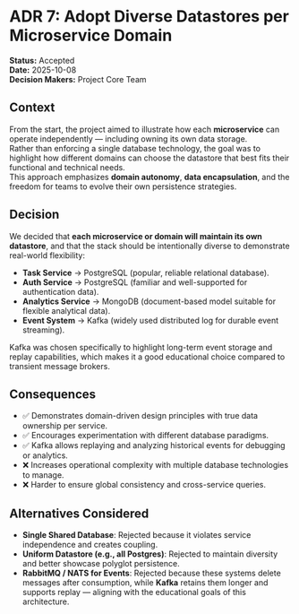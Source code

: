 # ADR 7: Adopt Diverse Datastores per Microservice Domain

**Status:** Accepted  
**Date:** 2025-10-08  
**Decision Makers:** Project Core Team

## Context
From the start, the project aimed to illustrate how each **microservice** can operate independently — including owning its own data storage.  
Rather than enforcing a single database technology, the goal was to highlight how different domains can choose the datastore that best fits their functional and technical needs.  
This approach emphasizes **domain autonomy**, **data encapsulation**, and the freedom for teams to evolve their own persistence strategies.

## Decision
We decided that **each microservice or domain will maintain its own datastore**, and that the stack should be intentionally diverse to demonstrate real-world flexibility:  
- **Task Service** → PostgreSQL (popular, reliable relational database).  
- **Auth Service** → PostgreSQL (familiar and well-supported for authentication data).  
- **Analytics Service** → MongoDB (document-based model suitable for flexible analytical data).  
- **Event System** → Kafka (widely used distributed log for durable event streaming).  

Kafka was chosen specifically to highlight long-term event storage and replay capabilities, which makes it a good educational choice compared to transient message brokers.

## Consequences

- ✅ Demonstrates domain-driven design principles with true data ownership per service.  
- ✅ Encourages experimentation with different database paradigms.  
- ✅ Kafka allows replaying and analyzing historical events for debugging or analytics.  
- ❌ Increases operational complexity with multiple database technologies to manage.  
- ❌ Harder to ensure global consistency and cross-service queries.

## Alternatives Considered

- **Single Shared Database**: Rejected because it violates service independence and creates coupling.  
- **Uniform Datastore (e.g., all Postgres)**: Rejected to maintain diversity and better showcase polyglot persistence.  
- **RabbitMQ / NATS for Events**: Rejected because these systems delete messages after consumption, while **Kafka** retains them longer and supports replay — aligning with the educational goals of this architecture.
